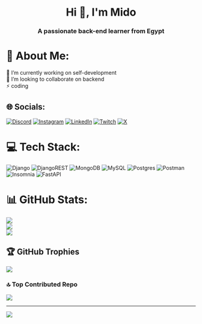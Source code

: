 <h1 align="center">Hi 👋, I'm Mido</h1>
<h3 align="center">A passionate back-end learner from Egypt</h3>

# 💫 About Me:
🔭 I’m currently working on self-development<br>👯 I’m looking to collaborate on backend<br>⚡ coding


## 🌐 Socials:
[![Discord](https://img.shields.io/badge/Discord-%237289DA.svg?logo=discord&logoColor=white)](https://discord.gg/MsEpsFfkJU) [![Instagram](https://img.shields.io/badge/Instagram-%23E4405F.svg?logo=Instagram&logoColor=white)](https://instagram.com/miidoosama) [![LinkedIn](https://img.shields.io/badge/LinkedIn-%230077B5.svg?logo=linkedin&logoColor=white)](https://linkedin.com/in/mohammed-osama-ali) [![Twitch](https://img.shields.io/badge/Twitch-%239146FF.svg?logo=Twitch&logoColor=white)](https://twitch.tv/xmiido) [![X](https://img.shields.io/badge/X-black.svg?logo=X&logoColor=white)](https://x.com/Midoosamaa) 

# 💻 Tech Stack:
![Django](https://img.shields.io/badge/django-%23092E20.svg?style=for-the-badge&logo=django&logoColor=white) ![DjangoREST](https://img.shields.io/badge/DJANGO-REST-ff1709?style=for-the-badge&logo=django&logoColor=white&color=ff1709&labelColor=gray) ![MongoDB](https://img.shields.io/badge/MongoDB-%234ea94b.svg?style=for-the-badge&logo=mongodb&logoColor=white) ![MySQL](https://img.shields.io/badge/mysql-%2300000f.svg?style=for-the-badge&logo=mysql&logoColor=white) ![Postgres](https://img.shields.io/badge/postgres-%23316192.svg?style=for-the-badge&logo=postgresql&logoColor=white) ![Postman](https://img.shields.io/badge/Postman-FF6C37?style=for-the-badge&logo=postman&logoColor=white) ![Insomnia](https://img.shields.io/badge/Insomnia-black?style=for-the-badge&logo=insomnia&logoColor=5849BE) ![FastAPI](https://img.shields.io/badge/FastAPI-005571?style=for-the-badge&logo=fastapi)
# 📊 GitHub Stats:
![](https://github-readme-stats.vercel.app/api?username=Miidoosama&theme=dark&hide_border=false&include_all_commits=false&count_private=false)<br/>
![](https://github-readme-streak-stats.herokuapp.com/?user=Miidoosama&theme=dark&hide_border=false)<br/>
![](https://github-readme-stats.vercel.app/api/top-langs/?username=Miidoosama&theme=dark&hide_border=false&include_all_commits=false&count_private=false&layout=compact)

## 🏆 GitHub Trophies
![](https://github-profile-trophy.vercel.app/?username=Miidoosama&theme=radical&no-frame=true&no-bg=true&margin-w=4)

### 🔝 Top Contributed Repo
![](https://github-contributor-stats.vercel.app/api?username=Miidoosama&limit=5&theme=dark&combine_all_yearly_contributions=true)

---
[![](https://visitcount.itsvg.in/api?id=Miidoosama&icon=2&color=12)](https://visitcount.itsvg.in)

<!-- Proudly created with GPRM ( https://gprm.itsvg.in ) -->
